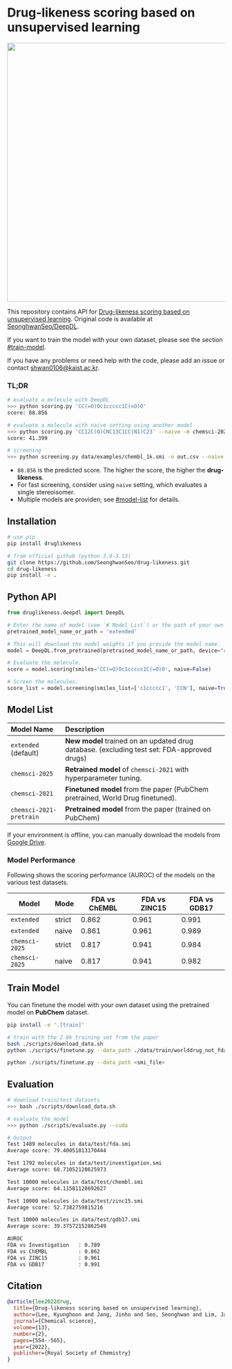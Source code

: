 # Drug-likeness scoring based on unsupervised learning

<img src="assets/score_distribution.png" width=600>

This repository contains API for [Drug-likeness scoring based on unsupervised learning](https://pubs.rsc.org/en/content/articlehtml/2022/sc/d1sc05248a).
Original code is available at [SeonghwanSeo/DeepDL](https://github.com/SeonghwanSeo/DeepDL).

If you want to train the model with your own dataset, please see the section [#train-model](#train-model).

If you have any problems or need help with the code, please add an issue or contact <shwan0106@kaist.ac.kr>.

### TL;DR

```bash
# evaluate a molecule with DeepDL
>>> python scoring.py 'CC(=O)Oc1ccccc1C(=O)O'
score: 88.856

# evaluate a molecule with naive setting using another model
>>> python scoring.py 'CC12C(O)CNC13C1CC(N1)C23' --naive -m chemsci-2021
score: 41.399

# screening
>>> python screening.py data/examples/chembl_1k.smi -o out.csv --naive --cuda
```

- `88.856` is the predicted score. The higher the score, the higher the **drug-likeness**.
- For fast screening, consider using `naive` setting, which evaluates a single stereoisomer.
- Multiple models are providen; see [#model-list](#model-list) for details.

## Installation

```bash
# use pip
pip install druglikeness

# from official github (python 3.9-3.13)
git clone https://github.com/SeonghwanSeo/drug-likeness.git
cd drug-likeness
pip install -e .
```

## Python API

```python
from druglikeness.deepdl import DeepDL

# Enter the name of model (see `# Model List`) or the path of your own model.
pretrained_model_name_or_path = 'extended'

# This will download the model weights if you provide the model name.
model = DeepDL.from_pretrained(pretrained_model_name_or_path, device="cpu")

# Evaluate the molecule.
score = model.scoring(smiles='CC(=O)Oc1ccccc1C(=O)O', naive=False)

# Screen the molecules.
score_list = model.screening(smiles_list=['c1ccccc1', 'CCN'], naive=True, batch_size=64)
```

## Model List

| Model Name              | Description                                                                                 |
| :---------------------- | :------------------------------------------------------------------------------------------ |
| `extended` (default)              | **New model** trained on an updated drug database. (excluding test set: FDA-approved drugs) |
| `chemsci-2025`          | **Retrained model** of `chemsci-2021` with hyperparameter tuning.                |
| `chemsci-2021`          | **Finetuned model** from the paper (PubChem pretrained, World Drug finetuned).              |
| `chemsci-2021-pretrain` | **Pretrained model** from the paper (trained on PubChem)                                    |

If your environment is offline, you can manually download the models from [Google Drive](https://drive.google.com/drive/folders/1yMxR7HwmwH8wK1mA3wgEasOZ510Ib1-o?usp=share_link).

### Model Performance

Following shows the scoring performance (AUROC) of the models on the various test datasets.

| Model          | Mode   | FDA vs ChEMBL | FDA vs ZINC15 | FDA vs GDB17 |
| -------------- | ------ | ------------- | ------------- | ------------ |
| `extended`     | strict | 0.862         | 0.961         | 0.991        |
| `extended`     | naive  | 0.861         | 0.961         | 0.989        |
| `chemsci-2025` | strict | 0.817         | 0.941         | 0.984        |
| `chemsci-2025` | naive  | 0.817         | 0.941         | 0.982        |

## Train Model

You can finetune the model with your own dataset using the pretrained model on **PubChem** dataset.

```bash
pip install -e '.[train]'

# train with the 2.8k training set from the paper
bash ./scripts/download_data.sh
python ./scripts/finetune.py --data_path ./data/train/worlddrug_not_fda.smi

python ./scripts/finetune.py --data_path <smi_file>
```

## Evaluation

```bash
# download train/test datasets
>>> bash ./scripts/download_data.sh

# evaluate the model
>>> python ./scripts/evaluate.py --cuda

# Output
Test 1489 molecules in data/test/fda.smi
Average score: 79.40051813170444

Test 1792 molecules in data/test/investigation.smi
Average score: 68.71052120625973

Test 10000 molecules in data/test/chembl.smi
Average score: 64.11581128692627

Test 10000 molecules in data/test/zinc15.smi
Average score: 52.7382759815216

Test 10000 molecules in data/test/gdb17.smi
Average score: 39.37572152862549

AUROC
FDA vs Investigation   : 0.789
FDA vs ChEMBL          : 0.862
FDA vs ZINC15          : 0.961
FDA vs GDB17           : 0.991
```

## Citation

```bibtex
@article{lee2022drug,
  title={Drug-likeness scoring based on unsupervised learning},
  author={Lee, Kyunghoon and Jang, Jinho and Seo, Seonghwan and Lim, Jaechang and Kim, Woo Youn},
  journal={Chemical science},
  volume={13},
  number={2},
  pages={554--565},
  year={2022},
  publisher={Royal Society of Chemistry}
}
```
